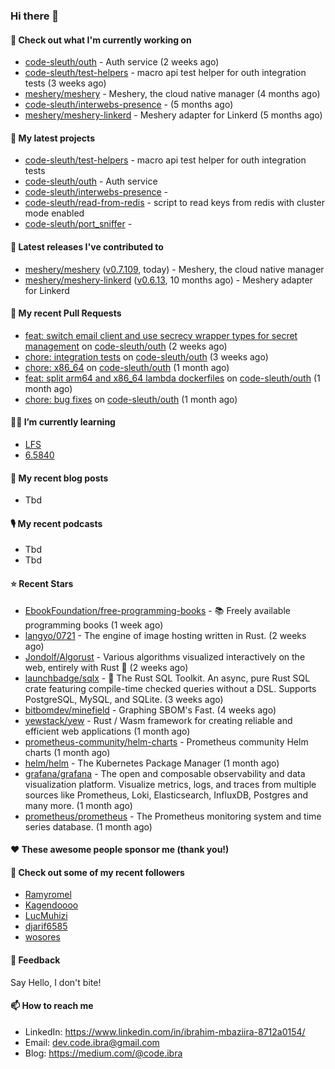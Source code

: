 

### Hi there 👋

#### 👷 Check out what I'm currently working on

- [code-sleuth/outh](https://github.com/code-sleuth/outh) - Auth service (2 weeks ago)
- [code-sleuth/test-helpers](https://github.com/code-sleuth/test-helpers) - macro api test helper for outh integration tests (3 weeks ago)
- [meshery/meshery](https://github.com/meshery/meshery) - Meshery, the cloud native manager (4 months ago)
- [code-sleuth/interwebs-presence](https://github.com/code-sleuth/interwebs-presence) -  (5 months ago)
- [meshery/meshery-linkerd](https://github.com/meshery/meshery-linkerd) - Meshery adapter for Linkerd (5 months ago)

#### 🌱 My latest projects

- [code-sleuth/test-helpers](https://github.com/code-sleuth/test-helpers) - macro api test helper for outh integration tests
- [code-sleuth/outh](https://github.com/code-sleuth/outh) - Auth service
- [code-sleuth/interwebs-presence](https://github.com/code-sleuth/interwebs-presence) - 
- [code-sleuth/read-from-redis](https://github.com/code-sleuth/read-from-redis) - script to read keys from redis with cluster mode enabled
- [code-sleuth/port_sniffer](https://github.com/code-sleuth/port_sniffer) - 

#### 🔭 Latest releases I've contributed to

- [meshery/meshery](https://github.com/meshery/meshery) ([v0.7.109](https://github.com/meshery/meshery/releases/tag/v0.7.109), today) - Meshery, the cloud native manager
- [meshery/meshery-linkerd](https://github.com/meshery/meshery-linkerd) ([v0.6.13](https://github.com/meshery/meshery-linkerd/releases/tag/v0.6.13), 10 months ago) - Meshery adapter for Linkerd

#### 🔨 My recent Pull Requests

- [feat: switch email client and use secrecy wrapper types for secret management](https://github.com/code-sleuth/outh/pull/22) on [code-sleuth/outh](https://github.com/code-sleuth/outh) (2 weeks ago)
- [chore: integration tests](https://github.com/code-sleuth/outh/pull/21) on [code-sleuth/outh](https://github.com/code-sleuth/outh) (3 weeks ago)
- [chore: x86_64](https://github.com/code-sleuth/outh/pull/19) on [code-sleuth/outh](https://github.com/code-sleuth/outh) (1 month ago)
- [feat: split arm64 and x86_64 lambda dockerfiles](https://github.com/code-sleuth/outh/pull/18) on [code-sleuth/outh](https://github.com/code-sleuth/outh) (1 month ago)
- [chore: bug fixes](https://github.com/code-sleuth/outh/pull/17) on [code-sleuth/outh](https://github.com/code-sleuth/outh) (1 month ago)

#### 🌱📖 I’m currently learning
- [LFS](https://www.linuxfromscratch.org/lfs/)
- [6.5840](http://nil.csail.mit.edu/6.5840/2024/)

#### 📜 My recent blog posts
- Tbd

#### 🎙️ My recent podcasts
- Tbd
- Tbd

#### ⭐ Recent Stars

- [EbookFoundation/free-programming-books](https://github.com/EbookFoundation/free-programming-books) - :books: Freely available programming books (1 week ago)
- [langyo/0721](https://github.com/langyo/0721) - The engine of image hosting written in Rust. (2 weeks ago)
- [Jondolf/Algorust](https://github.com/Jondolf/Algorust) - Various algorithms visualized interactively on the web, entirely with Rust 🦀 (2 weeks ago)
- [launchbadge/sqlx](https://github.com/launchbadge/sqlx) - 🧰 The Rust SQL Toolkit. An async, pure Rust SQL crate featuring compile-time checked queries without a DSL. Supports PostgreSQL, MySQL, and SQLite. (3 weeks ago)
- [bitbomdev/minefield](https://github.com/bitbomdev/minefield) - Graphing SBOM&#39;s Fast. (4 weeks ago)
- [yewstack/yew](https://github.com/yewstack/yew) - Rust / Wasm framework for creating reliable and efficient web applications (1 month ago)
- [prometheus-community/helm-charts](https://github.com/prometheus-community/helm-charts) - Prometheus community Helm charts (1 month ago)
- [helm/helm](https://github.com/helm/helm) - The Kubernetes Package Manager (1 month ago)
- [grafana/grafana](https://github.com/grafana/grafana) - The open and composable observability and data visualization platform. Visualize metrics, logs, and traces from multiple sources like Prometheus, Loki, Elasticsearch, InfluxDB, Postgres and many more.  (1 month ago)
- [prometheus/prometheus](https://github.com/prometheus/prometheus) - The Prometheus monitoring system and time series database. (1 month ago)

#### ❤️ These awesome people sponsor me (thank you!)


#### 👯 Check out some of my recent followers

- [Ramyromel](https://github.com/Ramyromel)
- [Kagendoooo](https://github.com/Kagendoooo)
- [LucMuhizi](https://github.com/LucMuhizi)
- [djarif6585](https://github.com/djarif6585)
- [wosores](https://github.com/wosores)

#### 💬 Feedback

Say Hello, I don't bite!

#### 📫 How to reach me

- LinkedIn: https://www.linkedin.com/in/ibrahim-mbaziira-8712a0154/
- Email: dev.code.ibra@gmail.com
- Blog: https://medium.com/@code.ibra



